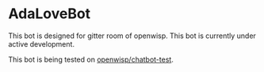 # AdaLoveBot

This bot is designed for gitter room of openwisp. This bot is currently under active development.

This bot is being tested on [openwisp/chatbot-test](https://gitter.im/openwisp/chatbot-test).